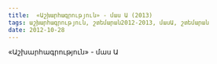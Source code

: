 ```yaml
---
title:  «Աշխարհագրություն» - մաս Ա (2013)
tags: աշխարհագրություն, շտեմարան2012-2013, մասԱ, շտեմարան
date: 2012-10-28
---
```



«Աշխարհագրություն» - մաս Ա